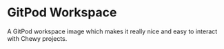 # GitPod Workspace

A GitPod workspace image which makes it really nice and easy to interact with Chewy projects.
